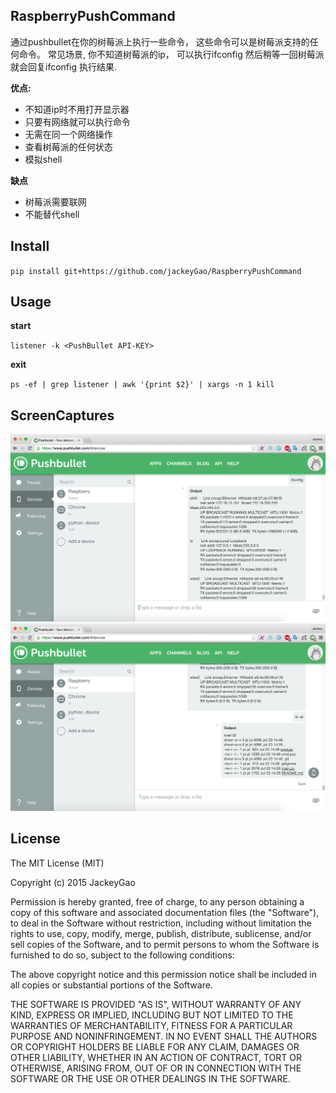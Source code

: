 ## RaspberryPushCommand


通过pushbullet在你的树莓派上执行一些命令， 这些命令可以是树莓派支持的任何命令。
常见场景, 你不知道树莓派的ip， 可以执行ifconfig 然后稍等一回树莓派就会回复ifconfig 执行结果.

**优点:**

* 不知道ip时不用打开显示器
* 只要有网络就可以执行命令
* 无需在同一个网络操作
* 查看树莓派的任何状态
* 模拟shell

**缺点**

* 树莓派需要联网
* 不能替代shell

## Install

`pip install git+https://github.com/jackeyGao/RaspberryPushCommand`

## Usage


**start**

`listener -k <PushBullet API-KEY>`

**exit**

`ps -ef | grep listener | awk '{print $2}' | xargs -n 1 kill `


## ScreenCaptures

![](https://github.com/jackeyGao/RaspberryPushCommand/raw/master/ScreenCaptures/ScreenCapture-1.jpg)
![](https://github.com/jackeyGao/RaspberryPushCommand/raw/master/ScreenCaptures/ScreenCapture-2.jpg)



## License

The MIT License (MIT)

Copyright (c) 2015 JackeyGao

Permission is hereby granted, free of charge, to any person obtaining a copy
of this software and associated documentation files (the "Software"), to deal
in the Software without restriction, including without limitation the rights
to use, copy, modify, merge, publish, distribute, sublicense, and/or sell
copies of the Software, and to permit persons to whom the Software is
furnished to do so, subject to the following conditions:

The above copyright notice and this permission notice shall be included in all
copies or substantial portions of the Software.

THE SOFTWARE IS PROVIDED "AS IS", WITHOUT WARRANTY OF ANY KIND, EXPRESS OR
IMPLIED, INCLUDING BUT NOT LIMITED TO THE WARRANTIES OF MERCHANTABILITY,
FITNESS FOR A PARTICULAR PURPOSE AND NONINFRINGEMENT. IN NO EVENT SHALL THE
AUTHORS OR COPYRIGHT HOLDERS BE LIABLE FOR ANY CLAIM, DAMAGES OR OTHER
LIABILITY, WHETHER IN AN ACTION OF CONTRACT, TORT OR OTHERWISE, ARISING FROM,
OUT OF OR IN CONNECTION WITH THE SOFTWARE OR THE USE OR OTHER DEALINGS IN THE
SOFTWARE.



